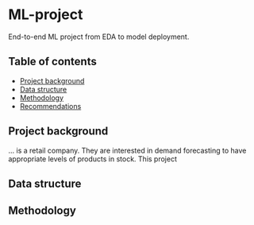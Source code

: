 # ML-project
End-to-end ML project from EDA to model deployment.

## Table of contents
* [Project background](https://github.com/Azidalus/ML-project#Project-background)
* [Data structure](https://github.com/Azidalus/ML-project#Data-structure)
* [Methodology](https://github.com/AzidalusML-project#Methodology)
* [Recommendations](https://github.com/Azidalus/ML-project#Recommendations)

## Project background
... is a retail company. They are interested in demand forecasting to have appropriate levels of products in stock. This project 

## Data structure

## Methodology


